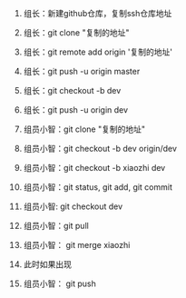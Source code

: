 1. 组长：新建github仓库，复制ssh仓库地址
2. 组长：git clone "复制的地址"
3. 组长：git remote add origin '复制的地址'
4. 组长：git push -u origin master
5. 组长：git checkout -b dev
6. 组长：git push -u origin dev

7. 组员小智：git clone "复制的地址"
8. 组员小智：git checkout -b dev origin/dev
9. 组员小智：git checkout -b xiaozhi dev
10. 组员小智：git status, git add, git commit
11. 组员小智: git checkout dev
12. 组员小智：git pull
13. 组员小智： git merge xiaozhi
14. 此时如果出现
14. 组员小智： git push